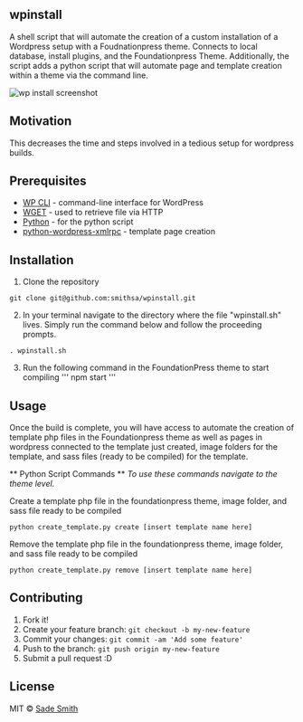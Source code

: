 ## wpinstall
A shell script that will automate the creation of a custom installation of a Wordpress setup with a Foudnationpress theme. Connects to local database, install plugins, and the Foundationpress Theme. Additionally, the script adds a python script that will automate page and template creation within a theme via the command line.

![wp install screenshot](https://user-images.githubusercontent.com/1827606/46115698-c0a7c400-c1bd-11e8-877c-f66e667a0e63.gif)

## Motivation
This decreases the time and steps involved in a tedious setup for wordpress builds. 

## Prerequisites
*	[WP CLI](https://wp-cli.org/) - command-line interface for WordPress
*	[WGET](https://www.gnu.org/software/wget/) - used to retrieve file via HTTP
*	[Python](https://www.python.org/) - for the python script
*	[python-wordpress-xmlrpc](http://python-wordpress-xmlrpc.readthedocs.io/en/latest/) - template page creation

## Installation
1. Clone the repository
```
git clone git@github.com:smithsa/wpinstall.git
```

2. In your terminal navigate to the directory where the file "wpinstall.sh" lives. Simply run the command below and follow the proceeding prompts.
```
. wpinstall.sh
```

3. Run the following command in the FoundationPress theme to start compiling
'''
npm start
'''


## Usage
Once the build is complete, you will have access to automate the creation of template php files in the Foundationpress theme as well as pages in wordpress connected to the template just created, image folders for the template, and sass files (ready to be compiled) for the template.


** Python Script Commands **
*To use these commands navigate to the theme level.*

Create a template php file in the foundationpress theme, image folder, and sass file ready to be compiled
```
python create_template.py create [insert template name here]
```

Remove the template php file in the foundationpress theme, image folder, and sass file ready to be compiled
```
python create_template.py remove [insert template name here]
```

## Contributing

1. Fork it!
2. Create your feature branch: `git checkout -b my-new-feature`
3. Commit your changes: `git commit -am 'Add some feature'`
4. Push to the branch: `git push origin my-new-feature`
5. Submit a pull request :D

## License
MIT © [Sade Smith](http://sadesmith.com)